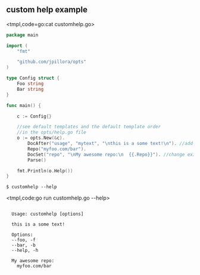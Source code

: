 ## custom help example

<tmpl,code=go:cat customhelp.go>
``` go 
package main

import (
	"fmt"

	"github.com/jpillora/opts"
)

type Config struct {
	Foo string
	Bar string
}

func main() {

	c := Config{}

	//see default templates and the default template order
	//in the opts/help.go file
	o := opts.New(&c).
		DocAfter("usage", "mytext", "\nthis is a some text!\n"). //add new entry
		Repo("myfoo.com/bar").
		DocSet("repo", "\nMy awesome repo:\n  {{.Repo}}"). //change existing entry
		Parse()

	fmt.Println(o.Help())
}
```
</tmpl>

```
$ customhelp --help
```
<tmpl,code:go run customhelp.go --help>
``` plain 

  Usage: customhelp [options]

  this is a some text!

  Options:
  --foo, -f
  --bar, -b
  --help, -h

  My awesome repo:
    myfoo.com/bar
```
</tmpl>
